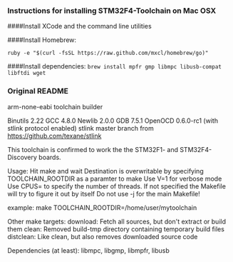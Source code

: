### Instructions for installing STM32F4-Toolchain on Mac OSX

####Install XCode and the command line utilities

####Install Homebrew:

`ruby -e "$(curl -fsSL https://raw.github.com/mxcl/homebrew/go)"`

####Install dependencies:
`brew install mpfr gmp libmpc libusb-compat libftdi wget`

### Original README

arm-none-eabi toolchain builder

Binutils 2.22
GCC 4.8.0
Newlib 2.0.0
GDB 7.5.1
OpenOCD 0.6.0-rc1 (with stlink protocol enabled)
stlink master branch from https://github.com/texane/stlink

This toolchain is confirmed to work the the STM32F1- and STM32F4-Discovery boards.

Usage: Hit make and wait
Destination is overwritable by specifying TOOLCHAIN_ROOTDIR as a paramter to make
Use V=1 for verbose mode
Use CPUS=<number> to specify the number of threads. If not specified the Makefile will try to figure it out by itself
Do not use -j for the main Makefile!

example: make TOOLCHAIN_ROOTDIR=/home/user/mytoolchain

Other make targets:
	download: Fetch all sources, but don't extract or build them
	clean: Removed build-tmp directory containing temporary build files
	distclean: Like clean, but also removes downloaded source code

Dependencies (at least): libmpc, libgmp, libmpfr, libusb
